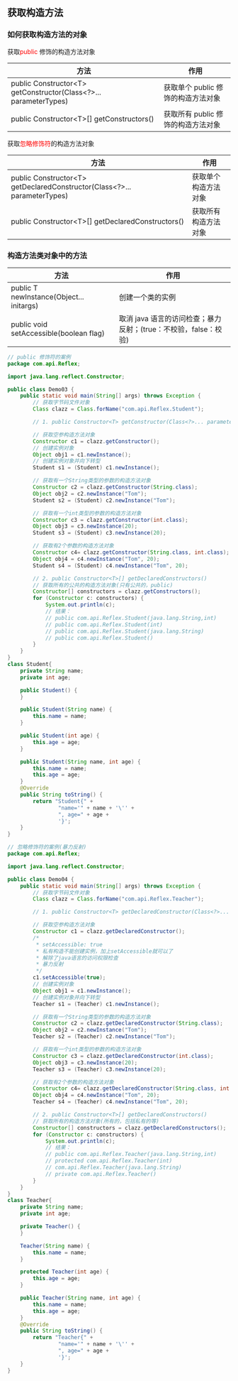 ## 获取构造方法

### 如何获取构造方法的对象

获取<font color=red>public</font> 修饰的构造方法对象

| 方法                                                                         | 作用                               |
| ---------------------------------------------------------------------------- | ---------------------------------- |
| public Constructor&lt;T&gt; getConstructor(Class&lt;?&gt;... parameterTypes) | 获取单个 public 修饰的构造方法对象 |
| public Constructor&lt;T&gt;[] getConstructors()                              | 获取所有 public 修饰的构造方法对象 |

获取<font color=red>忽略修饰符</font>的构造方法对象

| 方法                                                                                 | 作用                 |
| ------------------------------------------------------------------------------------ | -------------------- |
| public Constructor&lt;T&gt; getDeclaredConstructor(Class&lt;?&gt;... parameterTypes) | 获取单个构造方法对象 |
| public Constructor&lt;T&gt;[] getDeclaredConstructors()                              | 获取所有构造方法对象 |

### 构造方法类对象中的方法

| 方法                                     | 作用                                                            |
| ---------------------------------------- | --------------------------------------------------------------- |
| public T newInstance(Object... initargs) | 创建一个类的实例                                                |
| public void setAccessible(boolean flag)  | 取消 java 语言的访问检查；暴力反射；(true：不校验，false：校验) |

```java
// public 修饰符的案例
package com.api.Reflex;

import java.lang.reflect.Constructor;

public class Demo03 {
    public static void main(String[] args) throws Exception {
        // 获取字节码文件对象
        Class clazz = Class.forName("com.api.Reflex.Student");

        // 1. public Constructor<T> getConstructor(Class<?>... parameterTypes)

        // 获取空参构造方法对象
        Constructor c1 = clazz.getConstructor();
        // 创建实例对象
        Object obj1 = c1.newInstance();
        // 创建实例对象并向下转型
        Student s1 = (Student) c1.newInstance();

        // 获取有一个String类型的参数的构造方法对象
        Constructor c2 = clazz.getConstructor(String.class);
        Object obj2 = c2.newInstance("Tom");
        Student s2 = (Student) c2.newInstance("Tom");

        // 获取有一个int类型的参数的构造方法对象
        Constructor c3 = clazz.getConstructor(int.class);
        Object obj3 = c3.newInstance(20);
        Student s3 = (Student) c3.newInstance(20);

        // 获取有2个参数的构造方法对象
        Constructor c4= clazz.getConstructor(String.class, int.class);
        Object obj4 = c4.newInstance("Tom", 20);
        Student s4 = (Student) c4.newInstance("Tom", 20);

        // 2. public Constructor<T>[] getDeclaredConstructors()
        // 获取所有的公共的构造方法对象(只有公共的，public)
        Constructor[] constructors = clazz.getConstructors();
        for (Constructor c: constructors) {
            System.out.println(c);
            // 结果：
            // public com.api.Reflex.Student(java.lang.String,int)
            // public com.api.Reflex.Student(int)
            // public com.api.Reflex.Student(java.lang.String)
            // public com.api.Reflex.Student()
        }
    }
}
class Student{
    private String name;
    private int age;

    public Student() {
    }

    public Student(String name) {
        this.name = name;
    }

    public Student(int age) {
        this.age = age;
    }

    public Student(String name, int age) {
        this.name = name;
        this.age = age;
    }
    @Override
    public String toString() {
        return "Student{" +
                "name='" + name + '\'' +
                ", age=" + age +
                '}';
    }
}
```

```java
// 忽略修饰符的案例(暴力反射)
package com.api.Reflex;

import java.lang.reflect.Constructor;

public class Demo04 {
    public static void main(String[] args) throws Exception {
        // 获取字节码文件对象
        Class clazz = Class.forName("com.api.Reflex.Teacher");

        // 1. public Constructor<T> getDeclaredConstructor(Class<?>... parameterTypes)

        // 获取空参构造方法对象
        Constructor c1 = clazz.getDeclaredConstructor();
        /*
         * setAccessible: true
         * 私有构造不能创建实例，加上setAccessible就可以了
         * 解除了java语言的访问权限检查
         * 暴力反射
         */
        c1.setAccessible(true);
        // 创建实例对象
        Object obj1 = c1.newInstance();
        // 创建实例对象并向下转型
        Teacher s1 = (Teacher) c1.newInstance();

        // 获取有一个String类型的参数的构造方法对象
        Constructor c2 = clazz.getDeclaredConstructor(String.class);
        Object obj2 = c2.newInstance("Tom");
        Teacher s2 = (Teacher) c2.newInstance("Tom");

        // 获取有一个int类型的参数的构造方法对象
        Constructor c3 = clazz.getDeclaredConstructor(int.class);
        Object obj3 = c3.newInstance(20);
        Teacher s3 = (Teacher) c3.newInstance(20);

        // 获取有2个参数的构造方法对象
        Constructor c4= clazz.getDeclaredConstructor(String.class, int.class);
        Object obj4 = c4.newInstance("Tom", 20);
        Teacher s4 = (Teacher) c4.newInstance("Tom", 20);

        // 2. public Constructor<T>[] getDeclaredConstructors()
        // 获取所有的构造方法对象(所有的，包括私有的等)
        Constructor[] constructors = clazz.getDeclaredConstructors();
        for (Constructor c: constructors) {
            System.out.println(c);
            // 结果：
            // public com.api.Reflex.Teacher(java.lang.String,int)
            // protected com.api.Reflex.Teacher(int)
            // com.api.Reflex.Teacher(java.lang.String)
            // private com.api.Reflex.Teacher()
        }
    }
}
class Teacher{
    private String name;
    private int age;

    private Teacher() {
    }

    Teacher(String name) {
        this.name = name;
    }

    protected Teacher(int age) {
        this.age = age;
    }

    public Teacher(String name, int age) {
        this.name = name;
        this.age = age;
    }
    @Override
    public String toString() {
        return "Teacher{" +
                "name='" + name + '\'' +
                ", age=" + age +
                '}';
    }
}
```
